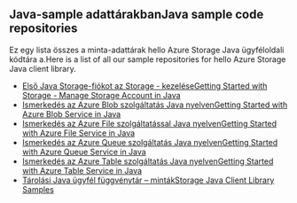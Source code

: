 ## <a name="java-sample-code-repositories"></a><span data-ttu-id="ba09a-101">Java-sample adattárakban</span><span class="sxs-lookup"><span data-stu-id="ba09a-101">Java sample code repositories</span></span>

<span data-ttu-id="ba09a-102">Ez egy lista összes a minta-adattárak hello Azure Storage Java ügyféloldali kódtára a.</span><span class="sxs-lookup"><span data-stu-id="ba09a-102">Here is a list of all our sample repositories for hello Azure Storage Java client library.</span></span>

* [<span data-ttu-id="ba09a-103">Első Java Storage-fiókot az Storage - kezelése</span><span class="sxs-lookup"><span data-stu-id="ba09a-103">Getting Started with Storage - Manage Storage Account in Java</span></span>](https://azure.microsoft.com/resources/samples/storage-java-manage-storage-accounts/)
* [<span data-ttu-id="ba09a-104">Ismerkedés az Azure Blob szolgáltatás Java nyelven</span><span class="sxs-lookup"><span data-stu-id="ba09a-104">Getting Started with Azure Blob Service in Java</span></span>](https://azure.microsoft.com/resources/samples/storage-blob-java-getting-started/)
* [<span data-ttu-id="ba09a-105">Ismerkedés az Azure File szolgáltatással Java nyelven</span><span class="sxs-lookup"><span data-stu-id="ba09a-105">Getting Started with Azure File Service in Java</span></span>](https://azure.microsoft.com/resources/samples/storage-file-java-getting-started/)
* [<span data-ttu-id="ba09a-106">Ismerkedés az Azure Queue szolgáltatás Java nyelven</span><span class="sxs-lookup"><span data-stu-id="ba09a-106">Getting Started with Azure Queue Service in Java</span></span>](https://azure.microsoft.com/resources/samples/storage-queue-java-getting-started/)
* [<span data-ttu-id="ba09a-107">Ismerkedés az Azure Table szolgáltatás Java nyelven</span><span class="sxs-lookup"><span data-stu-id="ba09a-107">Getting Started with Azure Table Service in Java</span></span>](https://azure.microsoft.com/resources/samples/storage-table-java-getting-started/)
* [<span data-ttu-id="ba09a-108">Tárolási Java ügyfél függvénytár – minták</span><span class="sxs-lookup"><span data-stu-id="ba09a-108">Storage Java Client Library Samples</span></span>](https://github.com/Azure/azure-storage-java/tree/master/microsoft-azure-storage-samples/src/com/microsoft/azure/storage)